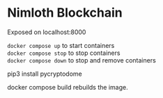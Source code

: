 # Nimloth Blockchain

Exposed on localhost:8000

`docker compose up` to start containers<br/>
`docker compose stop` to stop containers<br/>
`docker compose down` to stop and remove containers<br/>

pip3 install pycryptodome

docker compose build 
rebuilds the image.  
